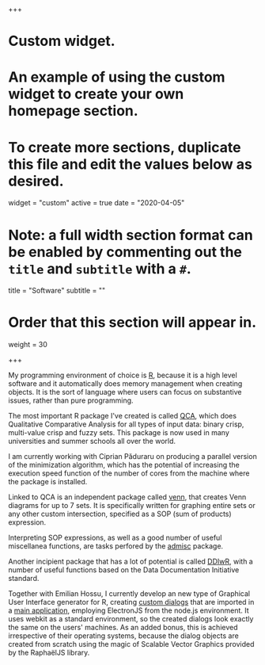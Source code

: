 +++
# Custom widget.
# An example of using the custom widget to create your own homepage section.
# To create more sections, duplicate this file and edit the values below as desired.
widget = "custom"
active = true
date = "2020-04-05"

# Note: a full width section format can be enabled by commenting out the `title` and `subtitle` with a `#`.
title = "Software"
subtitle = ""

# Order that this section will appear in.
weight = 30

+++

My programming environment of choice is [R](https://www.r-project.org), because it is a high level software and it automatically does memory management when creating objects. It is the sort of language where users can focus on substantive issues, rather than pure programming.

The most important R package I've created is called [QCA](https://cran.r-project.org/web/packages/QCA/index.html), which does Qualitative Comparative Analysis for all types of input data: binary crisp, multi-value crisp and fuzzy sets. This package is now used in many universities and summer schools all over the world.

I am currently working with Ciprian Păduraru on producing a parallel version of the minimization algorithm, which has the potential of increasing the execution speed function of the number of cores from the machine where the package is installed.

Linked to QCA is an independent package called [venn](https://cran.r-project.org/web/packages/venn/index.html), that creates Venn diagrams for up to 7 sets. It is specifically written for graphing entire sets or any other custom intersection, specified as a SOP (sum of products) expression.

Interpreting SOP expressions, as well as a good number of useful miscellanea functions, are tasks perfored by the [admisc](https://cran.r-project.org/web/packages/admisc/index.html) package.

Another incipient package that has a lot of potential is called [DDIwR](https://cran.r-project.org/web/packages/DDIwR/index.html), with a number of useful functions based on the Data Documentation Initiative standard.

Together with Emilian Hossu, I currently develop an new type of Graphical User Interface generator for R, creating [custom dialogs](https://github.com/roda/R-GUI-DialogCreator) that are imported in a [main application](https://github.com/roda/R-GUI-MainApp), employing ElectronJS from the node.js environment. It uses webkit as a standard environment, so the created dialogs look exactly the same on the users' machines. As an added bonus, this is achieved irrespective of their operating systems, because the dialog objects are created from scratch using the magic of Scalable Vector Graphics provided by the RaphaëlJS library.

